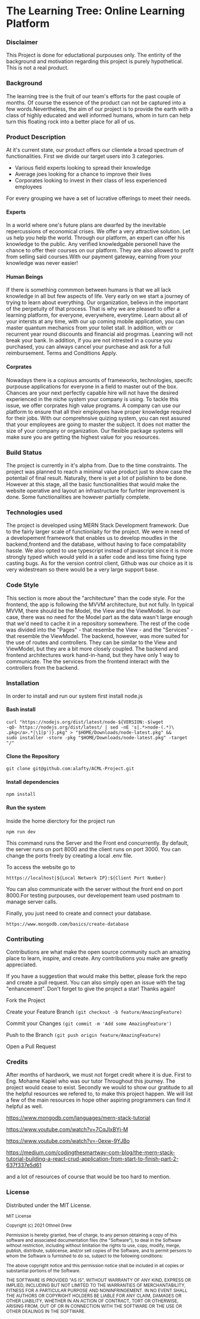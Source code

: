 
# The Learning Tree: Online Learning Platform 

### Disclaimer
This Project is done for eductational purpouses only. The entirity 
of the background and motivation regarding this project is purely hypothetical. This is not a real product.

### Background
The learning tree is the fruit of our team's efforts 
for the past couple of months. Of course the essence of 
the product can not be captured into a few words.Nevertheless, 
the aim of our project is to provide the earth with a class 
of highly educated and well informed humans, whom in turn can 
help turn this floating rock into a better place for all of us. 

### Product  Description
At it's current state, our product offers our clientele a broad 
spectrum of functionalities. First we divide our target users into 3 
categories. 
- Various field experts looking to spread their knowledge
- Average joes looking for a chance to improve their lives 
- Corporates looking to invest in their class of less experienced employees

For every grouping we have a set of lucrative offerings to meet their needs.


#### Experts 
In a world where one's future plans are dwarfed by the inevitable repercussions of 
economical crises. We offer a very attractive solution. Let us help you help the world. 
Through our platform, an expert can offer his knowledge to the public. Any verified knowledgable 
personell have the chance to offer their courses on our platform. They are also allowed to profit 
from selling said courses.With our payment gateway, earning from your knowledge was never easier!

#### Human Beings
If there is something commmon between humans is that we all lack knowledge in all but few aspects 
of life. Very early on we start a journey of trying to learn about everything. Our organization, believs
in the important of the perpetuity of that process. That is why we are pleased to offer a learning platform, 
for everyone, everywhere, everytime. Learn about all of your intersts at any time, with our up coming mobile
application, you can master quantum mechanics from your toilet stall. In addition, with or recurrent year round 
discounts and financial aid progrmas. Leanring will not break your bank. In addition, if you are not intrested in a 
course you purchased, you can always cancel your purchase and ask for a full reimbursement. Terms and Conditions Apply.

#### Corprates 
Nowadays there is a copious amounts of frameworks, technologies, specifc purpouse applications for everyone in a field 
to master out of the box. Chances are your next perfectly capable hire will not have the desired experienced 
in the niche system your company is using. To tackle this issue, we offer corprates 
high value programs. A company can use our platform to ensure that all their employees have
proper knowledge required for their jobs. With our comprehnsive quizing system, you can rest assured 
that your employees are going to master the subject. It does not matter the 
size of your company or organization. Our flexible package systems will make sure you 
are getting the highest value for you resources.


### Build Status 
The project is currently in it's alpha from. Due to the time constraints. The project was 
planned to reach a minimal value product just to show case the potentail of final result. 
Naturally, there is yet a lot of polishinn to be done. However at this stage, all the basic functionalities
that would make the website operative and layout an infrastructure for furhter improvement is done.
Some functionalities are however partially complete.



### Technologies used 
The project is developed using MERN Stack Development framework. Due to the fairly larger 
scale of functionlaity for the project. We were in need of a developement framework that enables
us to develop moudles in the backend,frontend and the database, without having to face compatability 
hassle. We also opted to use typescript instead of javascript since it is more strongly typed which would 
yeild in a safer code and less time fixing type casting bugs. As for the version control client, Github was 
our choice as it is very widestream so there would be a very large support base. 

### Code Style
This section is more about the "architecture" than the code style. For the frontend, the app is following the MVVM architecture, but not fully. In typical 
MVVM, there should be the Model, the View and the ViewModel. In our case, there was no need for the Model part as the data wasn't large enough that we'd 
need to cache it in a repository somewhere. The rest of the code was divided into the "Pages" - that resembe the View - and the "Services" - that resemble 
the ViewModel. The backend, however, was more suited for the use of routes and controllers. They can be similar to the View and ViewModel, but they are a 
bit more closely coupled. The backend and frontend architectures work hand-in-hand, but they have only 1 way to communicate. The the services from the 
frontend interact with the controllers from the backend.


### Installation 
In order to install and run our system first install node.js 

#### Bash install
```
curl "https://nodejs.org/dist/latest/node-${VERSION:-$(wget 
-qO- https://nodejs.org/dist/latest/ | sed -nE 's|.*>node-(.*)\
.pkg</a>.*|\1|p')}.pkg" > "$HOME/Downloads/node-latest.pkg" && 
sudo installer -store -pkg "$HOME/Downloads/node-latest.pkg" -target "/"
```
#### Clone the Repository 
```
git clone git@github.com:alafty/ACML-Project.git
```
#### Install dependencies 

```
npm install 
```

#### Run the system 
Inside the home dierctory for the project run 
```
npm run dev
```
This command runs the Server and the Front end concurrently. By default,
the server runs on port 8000 and the client runs on port 3000. You can change the 
ports freely by creating a local .env file.


To access the website go to 

```
htttps://localhost|${Local Network IP}:${Client Port Number} 
```
You can also communicate with the server without the front end 
on port 8000.For testing purpouses, our developement team used postmam 
to manage server calls. 

Finally, you just need to create and connect your database. 

```
https://www.mongodb.com/basics/create-database
```

### Contributing 

Contributions are what make the open source community such an amazing place to learn, inspire, and create. Any contributions you make are greatly appreciated.

If you have a suggestion that would make this better, please fork the repo and create a pull request. You can also simply open an issue with the tag "enhancement". Don't forget to give the project a star! Thanks again!
    
Fork the Project

Create your Feature Branch ```(git checkout -b feature/AmazingFeature)```
  
Commit your Changes ```(git commit -m 'Add some AmazingFeature')```
   
Push to the Branch ```(git push origin feature/AmazingFeature)```
    
Open a Pull Request


### Credits 
After months of hardwork, we must not forget credit where it is due. 
First to Eng. Mohame Kapiel who was our tutor Throughout this journey. 
The project would cease to exist. Secondly we would to show our gratitude 
to all the helpful resources we refered to, to make this project happen. 
We will list a few of the main resources in hope other aspiring programmers can 
find it helpful as well. 

https://www.mongodb.com/languages/mern-stack-tutorial

https://www.youtube.com/watch?v=7CqJlxBYj-M

https://www.youtube.com/watch?v=-0exw-9YJBo

https://medium.com/codingthesmartway-com-blog/the-mern-stack-tutorial-building-a-react-crud-application-from-start-to-finish-part-2-637f337e5d61

and a lot of resources of course that would be too hard to mention.

### License
Distributed under the MIT License.



<small>
 MIT License

Copyright (c) 2021 Othneil Drew

Permission is hereby granted, free of charge, to any person obtaining a copy
of this software and associated documentation files (the "Software"), to deal
in the Software without restriction, including without limitation the rights
to use, copy, modify, merge, publish, distribute, sublicense, and/or sell
copies of the Software, and to permit persons to whom the Software is
furnished to do so, subject to the following conditions:

The above copyright notice and this permission notice shall be included in all
copies or substantial portions of the Software.

THE SOFTWARE IS PROVIDED "AS IS", WITHOUT WARRANTY OF ANY KIND, EXPRESS OR
IMPLIED, INCLUDING BUT NOT LIMITED TO THE WARRANTIES OF MERCHANTABILITY,
FITNESS FOR A PARTICULAR PURPOSE AND NONINFRINGEMENT. IN NO EVENT SHALL THE
AUTHORS OR COPYRIGHT HOLDERS BE LIABLE FOR ANY CLAIM, DAMAGES OR OTHER
LIABILITY, WHETHER IN AN ACTION OF CONTRACT, TORT OR OTHERWISE, ARISING FROM,
OUT OF OR IN CONNECTION WITH THE SOFTWARE OR THE USE OR OTHER DEALINGS IN THE
SOFTWARE.

</small>
